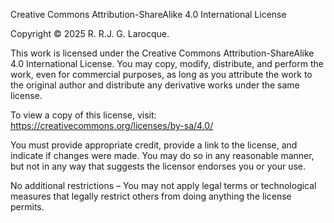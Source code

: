 Creative Commons Attribution-ShareAlike 4.0 International License  

Copyright © 2025 R. R.J. G. Larocque.  

This work is licensed under the Creative Commons Attribution-ShareAlike 4.0 International License. You may copy, modify, distribute, and perform the work, even for commercial purposes, as long as you attribute the work to the original author and distribute any derivative works under the same license.  

To view a copy of this license, visit:  
https://creativecommons.org/licenses/by-sa/4.0/  

You must provide appropriate credit, provide a link to the license, and indicate if changes were made. You may do so in any reasonable manner, but not in any way that suggests the licensor endorses you or your use.  

No additional restrictions – You may not apply legal terms or technological measures that legally restrict others from doing anything the license permits.  
